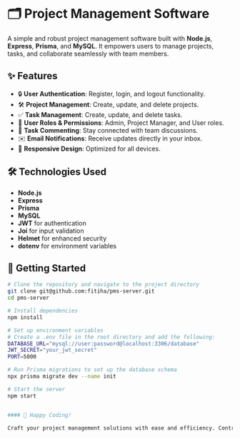 # 🗂️ Project Management Software

A simple and robust project management software built with **Node.js**, **Express**, **Prisma**, and **MySQL**. It empowers users to manage projects, tasks, and collaborate seamlessly with team members.

## ✨ Features

- 🔒 **User Authentication**: Register, login, and logout functionality.
- 🛠️ **Project Management**: Create, update, and delete projects.
- ✅ **Task Management**: Create, update, and delete tasks.
- 👥 **User Roles & Permissions**: Admin, Project Manager, and User roles.
- 💬 **Task Commenting**: Stay connected with team discussions.
- ✉️ **Email Notifications**: Receive updates directly in your inbox.
- 📱 **Responsive Design**: Optimized for all devices.

## 🛠️ Technologies Used

- **Node.js**
- **Express**
- **Prisma**
- **MySQL**
- **JWT** for authentication
- **Joi** for input validation
- **Helmet** for enhanced security
- **dotenv** for environment variables

## 🚀 Getting Started

```bash
# Clone the repository and navigate to the project directory
git clone git@github.com:fitiha/pms-server.git
cd pms-server

# Install dependencies
npm install

# Set up environment variables
# Create a .env file in the root directory and add the following:
DATABASE_URL="mysql://user:password@localhost:3306/database"
JWT_SECRET="your_jwt_secret"
PORT=5000

# Run Prisma migrations to set up the database schema
npx prisma migrate dev --name init

# Start the server
npm start


#### 🎉 Happy Coding!

Craft your project management solutions with ease and efficiency. Contributions and feedback are welcome!
